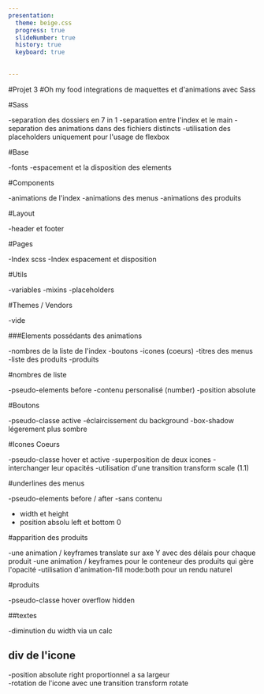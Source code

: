```yaml
---
presentation:
  theme: beige.css
  progress: true
  slideNumber: true
  history: true
  keyboard: true
  
  
---
```

<!-- slide -->

#Projet 3
#Oh my food 
 integrations de maquettes et d'animations avec Sass  

<!-- slide -->

 #Sass

 -separation des dossiers en 7 in 1
 -separation entre l'index et le main
 -separation des animations dans des fichiers distincts
 -utilisation des placeholders uniquement pour l'usage de flexbox

<!-- slide -->

#Base

-fonts 
-espacement et la disposition des elements 

<!-- slide -->

#Components

-animations de l'index
-animations des menus
-animations des produits

<!-- slide -->

#Layout

-header et footer

<!-- slide -->

#Pages

-Index scss
-Index espacement et disposition 

<!-- slide -->

#Utils

-variables
-mixins
-placeholders

<!-- slide -->

#Themes / Vendors

 -vide

<!-- slide -->

###Elements possédants des animations

-nombres de la liste de l'index 
-boutons 
-icones (coeurs)
-titres des menus 
-liste des produits 
-produits 

<!-- slide -->

#nombres de liste

-pseudo-elements before 
-contenu personalisé (number)
-position absolute

<!-- slide -->

#Boutons 

-pseudo-classe active 
-éclaircissement du background 
-box-shadow légerement plus sombre 

<!-- slide -->

#Icones Coeurs

-pseudo-classe hover et active
-superposition de deux icones 
-interchanger leur opacités 
-utilisation d'une transition transform scale (1.1)

<!-- slide -->

#underlines des menus 

-pseudo-elements before / after
-sans contenu
- width et height 
- position absolu left et bottom 0

<!-- slide -->

#apparition des produits

-une animation / keyframes translate sur axe Y avec des délais pour chaque produit
-une animation / keyframes pour le conteneur des produits qui gère l'opacité 
-utilisation d'animation-fill mode:both pour un rendu naturel 

<!-- slide -->

#produits 

-pseudo-classe hover
overflow hidden 

<!-- slide -->

##textes 

-diminution du width via un calc

<!-- slide -->
## div de l'icone

-position absolute right proportionnel a sa largeur  
-rotation de l'icone avec une transition transform rotate 